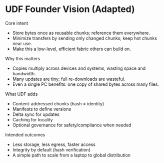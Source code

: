 # UDF Founder Vision (Adapted)

Core intent
- Store bytes once as reusable chunks; reference them everywhere.
- Minimize transfers by sending only changed chunks; keep hot chunks near use.
- Make this a low-level, efficient fabric others can build on.

Why this matters
- Copies multiply across devices and systems, wasting space and bandwidth.
- Many updates are tiny; full re-downloads are wasteful.
- Even a single PC benefits: one copy of shared bytes across many files.

What UDF adds
- Content-addressed chunks (hash = identity)
- Manifests to define versions
- Delta sync for updates
- Caching for locality
- Optional governance for safety/compliance when needed

Intended outcomes
- Less storage, less egress, faster access
- Integrity by default (hash verification)
- A simple path to scale from a laptop to global distribution

